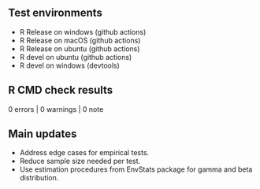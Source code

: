 ## Test environments
* R Release on windows (github actions)
* R Release on macOS (github actions)
* R Release on ubuntu (github actions)
* R devel on ubuntu (github actions)
* R devel on windows (devtools)

## R CMD check results

0 errors | 0 warnings | 0 note

## Main updates
* Address edge cases for empirical tests.
* Reduce sample size needed per test.
* Use estimation procedures from EnvStats package for gamma and beta distribution.